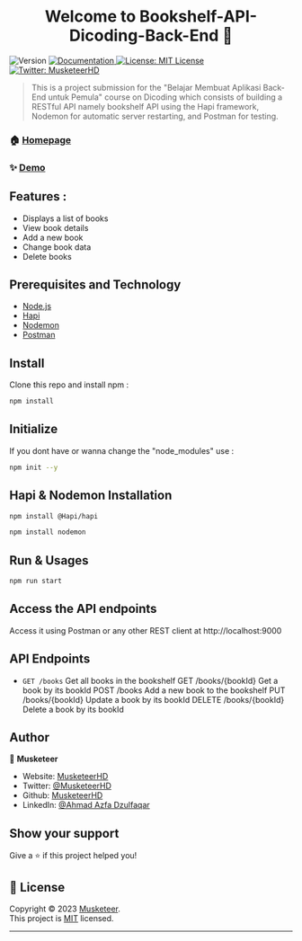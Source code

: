 <h1 align="center">Welcome to Bookshelf-API-Dicoding-Back-End 👋</h1>
<p>
  <img alt="Version" src="https://img.shields.io/badge/version-1.0.0-blue.svg?cacheSeconds=2592000" />
  <a href="https://github.com/MusketeerHD/Bookshelf-API-Dicoding-Back-End/blob/main/README.md" target="_blank">
    <img alt="Documentation" src="https://img.shields.io/badge/documentation-yes-brightgreen.svg" />
  </a>
  <a href="https://github.com/MusketeerHD/Bookshelf-API-Dicoding-Back-End/blob/main/LICENSE" target="_blank">
    <img alt="License: MIT License" src="https://img.shields.io/badge/License-MIT License-yellow.svg" />
  </a>
  <a href="https://twitter.com/MusketeerHD" target="_blank">
    <img alt="Twitter: MusketeerHD" src="https://img.shields.io/twitter/follow/MusketeerHD.svg?style=social" />
  </a>
</p>

> This is a project submission for the &#34;Belajar Membuat Aplikasi Back-End untuk Pemula&#34; course on Dicoding which consists of building a RESTful API namely bookshelf API using the Hapi framework, Nodemon for automatic server restarting, and Postman for testing.

### 🏠 [Homepage](https://github.com/MusketeerHD/Bookshelf-API-Dicoding-Back-End)

### ✨ [Demo](https://github.com/MusketeerHD/Bookshelf-API-Dicoding-Back-End/blob/main/README.md)

## Features :

* Displays a list of books
* View book details
* Add a new book
* Change book data
* Delete books

## Prerequisites and Technology

* [Node.js](https://nodejs.org/en)
* [Hapi](https://hapi.dev/)
* [Nodemon](https://www.npmjs.com/package/nodemon)
* [Postman](https://www.postman.com/)

## Install

Clone this repo and install npm :

```sh
npm install
```

## Initialize

If you dont have or wanna change the "node_modules" use :
```sh
npm init --y
```

## Hapi & Nodemon Installation

```sh
npm install @Hapi/hapi
```
```sh
npm install nodemon
```

## Run & Usages

```sh
npm run start
```

## Access the API endpoints

Access it using Postman or any other REST client at http://localhost:9000

## API Endpoints
* `GET /books` Get all books in the bookshelf
GET /books/{bookId}
Get a book by its bookId
POST /books
Add a new book to the bookshelf
PUT /books/{bookId}
Update a book by its bookId
DELETE /books/{bookId}
Delete a book by its bookId

## Author

👤 **Musketeer**

* Website: [MusketeerHD](https://github.com/MusketeerHD)
* Twitter: [@MusketeerHD](https://twitter.com/MusketeerHD)
* Github: [MusketeerHD](https://github.com/MusketeerHD)
* LinkedIn: [@Ahmad Azfa Dzulfaqar](https://www.linkedin.com/in/ahmad-azfa-dzulfaqar/)

## Show your support

Give a ⭐️ if this project helped you!

## 📝 License

Copyright © 2023 [Musketeer](https://github.com/Musketeer).<br />
This project is [MIT](https://github.com/MusketeerHD/Bookshelf-API-Dicoding-Back-End/blob/main/LICENSE) licensed.

***
